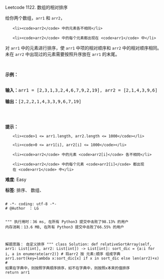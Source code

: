 Leetcode 1122. 数组的相对排序
<p>给你两个数组，<code>arr1</code> 和 <code>arr2</code>，</p>


<ul>

	<li><code>arr2</code> 中的元素各不相同</li>

	<li><code>arr2</code> 中的每个元素都出现在 <code>arr1</code> 中</li>

</ul>



<p>对 <code>arr1</code> 中的元素进行排序，使 <code>arr1</code> 中项的相对顺序和 <code>arr2</code> 中的相对顺序相同。未在 <code>arr2</code> 中出现过的元素需要按照升序放在 <code>arr1</code> 的末尾。</p>



<p> </p>



<p><strong>示例：</strong></p>



<pre>

<strong>输入：</strong>arr1 = [2,3,1,3,2,4,6,7,9,2,19], arr2 = [2,1,4,3,9,6]

<strong>输出：</strong>[2,2,2,1,4,3,3,9,6,7,19]

</pre>



<p> </p>



<p><strong>提示：</strong></p>



<ul>

	<li><code>1 <= arr1.length, arr2.length <= 1000</code></li>

	<li><code>0 <= arr1[i], arr2[i] <= 1000</code></li>

	<li><code>arr2</code> 中的元素 <code>arr2[i]</code> 各不相同</li>

	<li><code>arr2</code> 中的每个元素 <code>arr2[i]</code> 都出现在 <code>arr1</code> 中</li>

</ul>





 **难度**: Easy



 **标签**: 排序、 数组、 





<div class="hcb_wrap">
<pre class="prism undefined-numbers lang-python" data-lang="Python"><code>
# -*- coding: utf-8 -*-
# @Author  : LG

"""
执行用时：36 ms, 在所有 Python3 提交中击败了98.13% 的用户
内存消耗：13.6 MB, 在所有 Python3 提交中击败了66.55% 的用户

解题思路：
    自定义排序
"""
class Solution:
    def relativeSortArray(self, arr1: List[int], arr2: List[int]) -> List[int]:
        sort_dic = {a:i for i, a in enumerate(arr2)}    # 将arr2 按 元素:顺序 组成字典
        arr1.sort(key=lambda x:sort_dic[x] if x in sort_dic else len(arr2)+x) # 如果在字典中，则按照字典顺序排序，如不在字典中，则按照x本来的值排序
        return arr1

</code></pre></div>
